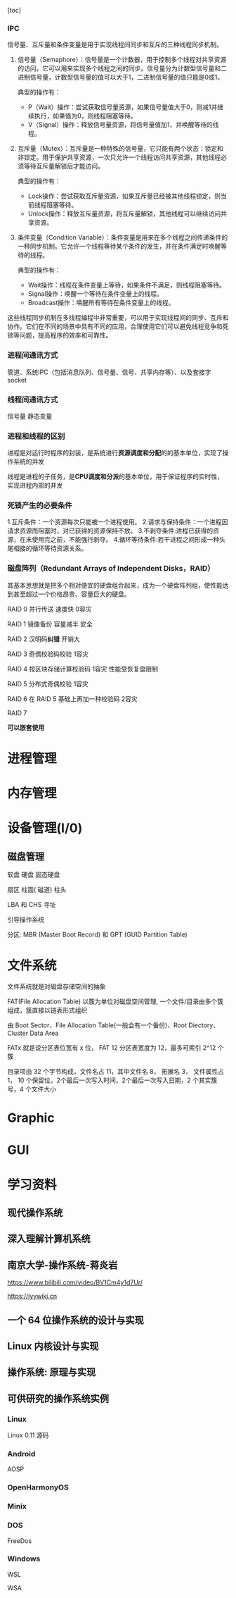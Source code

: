 [toc]

### IPC

信号量、互斥量和条件变量是用于实现线程间同步和互斥的三种线程同步机制。

1. 信号量（Semaphore）：信号量是一个计数器，用于控制多个线程对共享资源的访问。它可以用来实现多个线程之间的同步。信号量分为计数型信号量和二进制信号量，计数型信号量的值可以大于1，二进制信号量的值只能是0或1。

   典型的操作有：

   - P（Wait）操作：尝试获取信号量资源，如果信号量值大于0，则减1并继续执行，如果值为0，则线程阻塞等待。
   - V（Signal）操作：释放信号量资源，将信号量值加1，并唤醒等待的线程。

2. 互斥量（Mutex）：互斥量是一种特殊的信号量，它只能有两个状态：锁定和非锁定。用于保护共享资源，一次只允许一个线程访问共享资源，其他线程必须等待互斥量解锁后才能访问。

   典型的操作有：

   - Lock操作：尝试获取互斥量资源，如果互斥量已经被其他线程锁定，则当前线程阻塞等待。
   - Unlock操作：释放互斥量资源，将互斥量解锁，其他线程可以继续访问共享资源。

3. 条件变量（Condition Variable）：条件变量是用来在多个线程之间传递条件的一种同步机制。它允许一个线程等待某个条件的发生，并在条件满足时唤醒等待的线程。

   典型的操作有：

   - Wait操作：线程在条件变量上等待，如果条件不满足，则线程阻塞等待。
   - Signal操作：唤醒一个等待在条件变量上的线程。
   - Broadcast操作：唤醒所有等待在条件变量上的线程。

这些线程同步机制在多线程编程中非常重要，可以用于实现线程间的同步、互斥和协作。它们在不同的场景中具有不同的应用，合理使用它们可以避免线程竞争和死锁等问题，提高程序的效率和可靠性。

### 进程间通讯方式

管道、系统IPC（包括消息队列、信号量、信号、共享内存等）、以及套接字socket

### 线程间通讯方式

信号量 静态变量

### 进程和线程的区别

进程是对运行时程序的封装，是系统进行**资源调度和分配**的的基本单位，实现了操作系统的并发

线程是进程的子任务，是**CPU调度和分派**的基本单位，用于保证程序的实时性，实现进程内部的并发

### 死锁产生的必要条件

1.互斥条件：一个资源每次只能被一个进程使用。
2.请求与保持条件：一个进程因请求资源而阻塞时，对已获得的资源保持不放。
3.不剥夺条件:进程已获得的资源，在末使用完之前，不能强行剥夺。
4.循环等待条件:若干进程之间形成一种头尾相接的循环等待资源关系。

### 磁盘阵列（Redundant Arrays of Independent Disks，RAID）

​		其基本思想就是把多个相对便宜的硬盘组合起来，成为一个硬盘阵列组，使性能达到甚至超过一个价格昂贵、容量巨大的硬盘。

RAID 0  并行传送 速度快 0容灾

RAID 1 镜像备份 容量减半 安全

RAID 2 汉明码**纠错** 开销大

RAID 3 奇偶校验码校验 1容灾

RAID 4 按区块存储计算校验码 1容灾 性能受恢复盘限制

RAID 5 分布式奇偶校验 1容灾

RAID 6 在 RAID 5 基础上再加一种校验码 2容灾

RAID 7

**可以嵌套使用**

# 进程管理

# 内存管理

# 设备管理(I/0)

## 磁盘管理

软盘 硬盘 固态硬盘

扇区 柱面( 磁道) 柱头

LBA 和 CHS 寻址

引导操作系统

分区: MBR (Master Boot Record) 和 GPT (GUID Partition Table)

# 文件系统

文件系统就是对磁盘存储空间的抽象

FAT(File Allocation Table)  以簇为单位对磁盘空间管理,  一个文件/目录由多个簇组成，簇直接以链表形式组织

由 Boot Sector、File Allocation Table(一般会有一个备份)、Root Diectory、Cluster Data Area

FATx 就是说分区表位宽有 x 位， FAT 12 分区表宽度为 12，最多可索引 2^12 个簇

目录项由 32 个字节构成，文件名占 11，其中文件名 8， 拓展名 3， 文件属性占 1， 10 个保留位，2个最后一次写入时间，2个最后一次写入日期，2 个其实簇号，4 个文件大小

# Graphic

# GUI

# 学习资料

## 现代操作系统

## 深入理解计算机系统

## 南京大学-操作系统-蒋炎岩

https://www.bilibili.com/video/BV1Cm4y1d7Ur/

https://jyywiki.cn

## 一个 64 位操作系统的设计与实现

## Linux 内核设计与实现

## 操作系统: 原理与实现

## 可供研究的操作系统实例

### Linux

Linux 0.11 源码

### Android

AOSP

### OpenHarmonyOS

### Minix

### DOS

FreeDos

### Windows

WSL

WSA